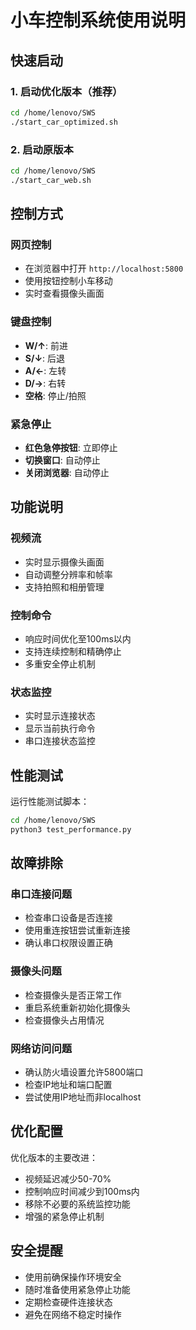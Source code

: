 # 小车控制系统使用说明

## 快速启动

### 1. 启动优化版本（推荐）
```bash
cd /home/lenovo/SWS
./start_car_optimized.sh
```

### 2. 启动原版本
```bash
cd /home/lenovo/SWS
./start_car_web.sh
```

## 控制方式

### 网页控制
- 在浏览器中打开 `http://localhost:5800`
- 使用按钮控制小车移动
- 实时查看摄像头画面

### 键盘控制
- **W/↑**: 前进
- **S/↓**: 后退  
- **A/←**: 左转
- **D/→**: 右转
- **空格**: 停止/拍照

### 紧急停止
- **红色急停按钮**: 立即停止
- **切换窗口**: 自动停止
- **关闭浏览器**: 自动停止

## 功能说明

### 视频流
- 实时显示摄像头画面
- 自动调整分辨率和帧率
- 支持拍照和相册管理

### 控制命令
- 响应时间优化至100ms以内
- 支持连续控制和精确停止
- 多重安全停止机制

### 状态监控
- 实时显示连接状态
- 显示当前执行命令
- 串口连接状态监控

## 性能测试

运行性能测试脚本：
```bash
cd /home/lenovo/SWS
python3 test_performance.py
```

## 故障排除

### 串口连接问题
- 检查串口设备是否连接
- 使用重连按钮尝试重新连接
- 确认串口权限设置正确

### 摄像头问题
- 检查摄像头是否正常工作
- 重启系统重新初始化摄像头
- 检查摄像头占用情况

### 网络访问问题
- 确认防火墙设置允许5800端口
- 检查IP地址和端口配置
- 尝试使用IP地址而非localhost

## 优化配置

优化版本的主要改进：
- 视频延迟减少50-70%
- 控制响应时间减少到100ms内
- 移除不必要的系统监控功能
- 增强的紧急停止机制

## 安全提醒

- 使用前确保操作环境安全
- 随时准备使用紧急停止功能
- 定期检查硬件连接状态
- 避免在网络不稳定时操作
